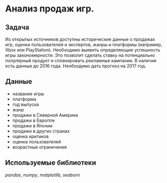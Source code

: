 # Анализ продаж игр.

## Задача

Из открытых источников доступны исторические данные о продажах игр, оценки пользователей и экспертов, жанры и платформы (например, Xbox или PlayStation). Необходимо выявить определяющие успешность игры закономерности. Это позволит сделать ставку на потенциально популярный продукт и спланировать рекламные кампании.
В наличие есть данные до 2016 года. Необходимо дать прогноз на 2017 год.

## Данные

- название игры
- платформа
- год выпуска
- жанр
- продажи в Северной Америке
- продажи в Европпе
- продажи в Японии
- продажи в других странах
- оценка критиков
- оценка пользователей
- возрастные ограничения

## Используемые библиотеки
*pandas*, *numpy*, *matplotlib*, *seaborn*